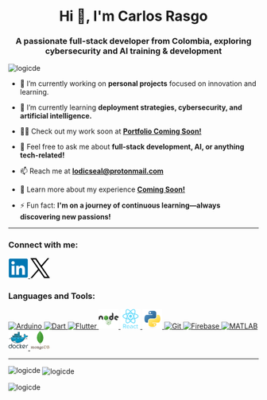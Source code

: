 <h1 align="center">Hi 👋, I'm Carlos Rasgo</h1>
<h3 align="center">A passionate full-stack developer from Colombia, exploring cybersecurity and AI training & development</h3>

<p align="left"> <img src="https://komarev.com/ghpvc/?username=logicde&label=Profile%20views&color=0e75b6&style=flat" alt="logicde" /> </p>

- 🔭 I’m currently working on **personal projects** focused on innovation and learning.

- 🌱 I’m currently learning **deployment strategies, cybersecurity, and artificial intelligence.**

- 👨‍💻 Check out my work soon at **[Portfolio Coming Soon!](#)**

- 💬 Feel free to ask me about **full-stack development, AI, or anything tech-related!**

- 📫 Reach me at **lodicseal@protonmail.com**

- 📄 Learn more about my experience **[Coming Soon!](#)**

- ⚡ Fun fact: **I'm on a journey of continuous learning—always discovering new passions!**

---

<h3 align="left">Connect with me:</h3>
<p align="left">
<!-- Add social media links here, e.g., LinkedIn, Twitter -->
<a href="https://www.linkedin.com/in/your-linkedin/" target="_blank" rel="noreferrer">
<img src="https://raw.githubusercontent.com/devicons/devicon/master/icons/linkedin/linkedin-original.svg" alt="LinkedIn" width="40" height="40"/>
</a>
<a href="https://twitter.com/your-twitter/" target="_blank" rel="noreferrer">
<img src="https://raw.githubusercontent.com/devicons/devicon/master/icons/twitter/twitter-original.svg" alt="Twitter" width="40" height="40"/>
</a>
</p>

<h3 align="left">Languages and Tools:</h3>
<p align="left"> 
  <a href="https://www.arduino.cc/" target="_blank" rel="noreferrer"> <img src="https://cdn.worldvectorlogo.com/logos/arduino-1.svg" alt="Arduino" width="40" height="40"/> </a>
  <a href="https://dart.dev" target="_blank" rel="noreferrer"> <img src="https://www.vectorlogo.zone/logos/dartlang/dartlang-icon.svg" alt="Dart" width="40" height="40"/> </a>
  <a href="https://flutter.dev" target="_blank" rel="noreferrer"> <img src="https://www.vectorlogo.zone/logos/flutterio/flutterio-icon.svg" alt="Flutter" width="40" height="40"/> </a>
  <a href="https://nodejs.org" target="_blank" rel="noreferrer"> <img src="https://raw.githubusercontent.com/devicons/devicon/master/icons/nodejs/nodejs-original-wordmark.svg" alt="Node.js" width="40" height="40"/> </a>
  <a href="https://reactjs.org/" target="_blank" rel="noreferrer"> <img src="https://raw.githubusercontent.com/devicons/devicon/master/icons/react/react-original-wordmark.svg" alt="React" width="40" height="40"/> </a>
  <a href="https://www.python.org" target="_blank" rel="noreferrer"> <img src="https://raw.githubusercontent.com/devicons/devicon/master/icons/python/python-original.svg" alt="Python" width="40" height="40"/> </a>
  <a href="https://git-scm.com/" target="_blank" rel="noreferrer"> <img src="https://www.vectorlogo.zone/logos/git-scm/git-scm-icon.svg" alt="Git" width="40" height="40"/> </a>
  <a href="https://firebase.google.com/" target="_blank" rel="noreferrer"> <img src="https://www.vectorlogo.zone/logos/firebase/firebase-icon.svg" alt="Firebase" width="40" height="40"/> </a>
  <a href="https://www.mathworks.com/" target="_blank" rel="noreferrer"> <img src="https://upload.wikimedia.org/wikipedia/commons/2/21/Matlab_Logo.png" alt="MATLAB" width="40" height="40"/> </a>
  <a href="https://www.docker.com/" target="_blank" rel="noreferrer"> <img src="https://raw.githubusercontent.com/devicons/devicon/master/icons/docker/docker-original-wordmark.svg" alt="Docker" width="40" height="40"/> </a>
  <a href="https://www.mongodb.com/" target="_blank" rel="noreferrer"> <img src="https://raw.githubusercontent.com/devicons/devicon/master/icons/mongodb/mongodb-original-wordmark.svg" alt="MongoDB" width="40" height="40"/> </a>
</p>

---

<p><img align="left" src="https://github-readme-stats.vercel.app/api/top-langs?username=logicde&show_icons=true&locale=en&layout=compact" alt="logicde" /></p>

<p>&nbsp;<img align="center" src="https://github-readme-stats.vercel.app/api?username=logicde&show_icons=true&locale=en" alt="logicde" /></p>

<p><img align="center" src="https://github-readme-streak-stats.herokuapp.com/?user=logicde&" alt="logicde" /></p>
